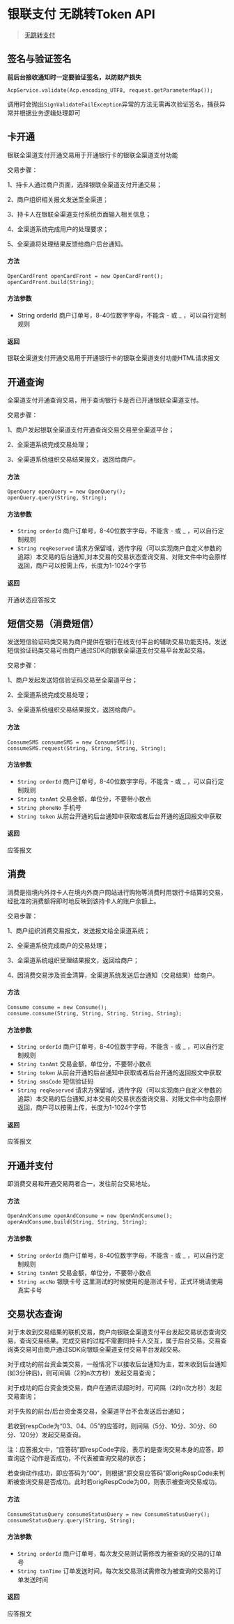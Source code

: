 # 银联支付 无跳转Token API

> [无跳转支付](https://open.unionpay.com/ajweb/product/detail?id=2)

## 签名与验证签名
**前后台接收通知时一定要验证签名，以防财产损失**
```
AcpService.validate(Acp.encoding_UTF8, request.getParameterMap());
```
调用时会抛出`SignValidateFailException`异常的方法无需再次验证签名，捕获异常并根据业务逻辑处理即可

## 卡开通
银联全渠道支付开通交易用于开通银行卡的银联全渠道支付功能

交易步骤：

1、持卡人通过商户页面，选择银联全渠道支付开通交易；

2、商户组织相关报文发送至全渠道；

3、持卡人在银联全渠道支付系统页面输入相关信息；

4、全渠道系统完成用户的处理要求；

5、全渠道将处理结果反馈给商户后台通知。

#### 方法
```
OpenCardFront openCardFront = new OpenCardFront();
openCardFront.build(String);
```
#### 方法参数
- String orderId 商户订单号，8-40位数字字母，不能含 - 或 _ ，可以自行定制规则

#### 返回
银联全渠道支付开通交易用于开通银行卡的银联全渠道支付功能HTML请求报文

## 开通查询
全渠道支付开通查询交易，用于查询银行卡是否已开通银联全渠道支付。

交易步骤：

1、商户发起银联全渠道支付开通查询交易交易至全渠道平台；

2、全渠道系统完成交易处理；

3、全渠道系统组织交易结果报文，返回给商户。

#### 方法
```
OpenQuery openQuery = new OpenQuery();
openQuery.query(String, String);
```
#### 方法参数
- `String orderId` 商户订单号，8-40位数字字母，不能含 - 或 _ ，可以自行定制规则
- `String reqReserved` 请求方保留域，透传字段（可以实现商户自定义参数的追踪）本交易的后台通知,对本交易的交易状态查询交易、对账文件中均会原样返回，商户可以按需上传，长度为1-1024个字节

#### 返回
开通状态应答报文

## 短信交易（消费短信）
发送短信验证码类交易为商户提供在银行在线支付平台的辅助交易功能支持。发送短信验证码类交易可由商户通过SDK向银联全渠道支付交易平台发起交易。

交易步骤：

1、商户发起发送短信验证码交易至全渠道平台；

2、全渠道系统完成交易处理；

3、全渠道系统组织交易结果报文，返回给商户。

#### 方法
```
ConsumeSMS consumeSMS = new ConsumeSMS();
consumeSMS.request(String, String, String, String);
```
#### 方法参数
- `String orderId` 商户订单号，8-40位数字字母，不能含 - 或 _ ，可以自行定制规则
- `String txnAmt` 交易金额，单位分，不要带小数点
- `String phoneNo` 手机号
- `String token` 从前台开通的后台通知中获取或者后台开通的返回报文中获取

#### 返回
应答报文

## 消费
消费是指境内外持卡人在境内外商户网站进行购物等消费时用银行卡结算的交易，经批准的消费额将即时地反映到该持卡人的账户余额上。

交易步骤：

1、商户组织消费交易报文，发送报文给全渠道系统；

2、全渠道系统完成商户的交易处理；

3、全渠道系统组织受理结果报文，返回给商户；

4、因消费交易涉及资金清算，全渠道系统发送后台通知（交易结果）给商户。

#### 方法
```
Consume consume = new Consume();
consume.consume(String, String, String, String, String);
```
#### 方法参数
- `String orderId`     商户订单号，8-40位数字字母，不能含 - 或 _ ，可以自行定制规则
- `String txnAmt`      交易金额，单位分，不要带小数点
- `String token`       从前台开通的后台通知中获取或者后台开通的返回报文中获取
- `String smsCode`     短信验证码
- `String reqReserved` 请求方保留域，透传字段（可以实现商户自定义参数的追踪）本交易的后台通知,对本交易的交易状态查询交易、对账文件中均会原样返回，商户可以按需上传，长度为1-1024个字节

#### 返回
应答报文

## 开通并支付
即消费交易和开通交易两者合一，发往前台交易地址。

#### 方法
```
OpenAndConsume openAndConsume = new OpenAndConsume();
openAndConsume.build(String, String, String);
```
#### 方法参数
- `String orderId` 商户订单号，8-40位数字字母，不能含 - 或 _ ，可以自行定制规则
- `String txnAmt` 交易金额，单位分，不要带小数点
- `String accNo` 银联卡号 这里测试的时候使用的是测试卡号，正式环境请使用真实卡号


## 交易状态查询
对于未收到交易结果的联机交易，商户向银联全渠道支付平台发起交易状态查询交易，查询交易结果。完成交易的过程不需要同持卡人交互，属于后台交易。交易查询类交易可由商户通过SDK向银联全渠道支付交易平台发起交易。

对于成功的前台资金类交易，一般情况下以接收后台通知为主，若未收到后台通知(如3分钟后)，则可间隔（2的n次方秒）发起交易查询；

对于成功的后台资金类交易，商户在通讯读超时时，可间隔（2的n次方秒）发起交易查询；

对于失败的前台/后台资金类交易，全渠道平台不会发送后台通知；

若收到respCode为“03、04、05”的应答时，则间隔（5分、10分、30分、60分、120分）发起交易查询。

注：应答报文中，“应答码”即respCode字段，表示的是查询交易本身的应答，即查询这个动作是否成功，不代表被查询交易的状态；

若查询动作成功，即应答码为“00“，则根据“原交易应答码”即origRespCode来判断被查询交易是否成功。此时若origRespCode为00，则表示被查询交易成功。

#### 方法
```
ConsumeStatusQuery consumeStatusQuery = new ConsumeStatusQuery();
consumeStatusQuery.query(String, String);
```
#### 方法参数
- `String orderId` 商户订单号，每次发交易测试需修改为被查询的交易的订单号
- `String txnTime` 订单发送时间，每次发交易测试需修改为被查询的交易的订单发送时间

#### 返回
应答报文
